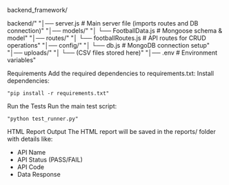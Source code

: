 

backend_framework/ 
    
  backend/"
"│── server.js                # Main server file (imports routes and DB connection)"
"│── models/"
"│   └── FootballData.js      # Mongoose schema & model"
"│── routes/"
"│   └── footballRoutes.js    # API routes for CRUD operations"
"│── config/"
"│   └── db.js                # MongoDB connection setup"
"│── uploads/"
"│   └── (CSV files stored here)"
"│── .env                     # Environment variables"


Requirements
Add the required dependencies to requirements.txt:
Install dependencies:

    "pip install -r requirements.txt"

Run the Tests
Run the main test script:

    "python test_runner.py"


HTML Report Output
The HTML report will be saved in the reports/ folder with details like:

- API Name
- API Status (PASS/FAIL)
- API Code
- Data Response
